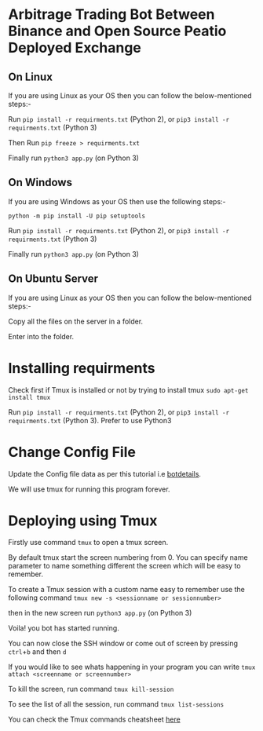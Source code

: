 # Arbitrage Trading Bot Between Binance and Open Source Peatio Deployed Exchange

## On Linux

If you are using Linux as your OS then you can follow the below-mentioned steps:-

Run ```pip install -r requirments.txt``` (Python 2), or ```pip3 install -r requirments.txt``` (Python 3)

Then Run ```pip freeze > requirments.txt```

Finally run ```python3 app.py``` (on Python 3)


## On Windows

If you are using Windows as your OS then use the following steps:-
```
python -m pip install -U pip setuptools
```

Run ```pip install -r requirments.txt``` (Python 2), or ```pip3 install -r requirments.txt``` (Python 3)

Finally run ```python3 app.py``` (on Python 3)


## On Ubuntu Server

If you are using Linux as your OS then you can follow the below-mentioned steps:-

Copy all the files on the server in a folder.

Enter into the folder.

# Installing requirments

Check first if Tmux is installed or not by trying to install tmux ```sudo apt-get install tmux```

Run ```pip install -r requirments.txt``` (Python 2), or ```pip3 install -r requirments.txt``` (Python 3). Prefer to use Python3

# Change Config File

Update the Config file data as per this tutorial i.e [botdetails](https://github.com/athenasaurav/cryptobarter/blob/main/botdetails.md).

We will use tmux for running this program forever.

# Deploying using Tmux

Firstly use command ```tmux``` to open a tmux screen. 

By default tmux start the screen numbering from 0. You can specify name parameter to name something different the screen which will be easy to remember.

To create a Tmux session with a custom name easy to remember use the following command ```tmux new -s <sessionname or sessionnumber>```

then in the new screen run ```python3 app.py``` (on Python 3)

Voila! you bot has started running.

You can now close the SSH window or come out of screen by pressing `ctrl`+`b` and then `d`

If you would like to see whats happening in your program you can write ```tmux attach <screenname or screennumber>```

To kill the screen, run command ```tmux kill-session```

To see the list of all the session, run command ```tmux list-sessions```

You can check the Tmux commands cheatsheet [here](https://github.com/athenasaurav/cryptobarter/blob/main/tmux.md)
